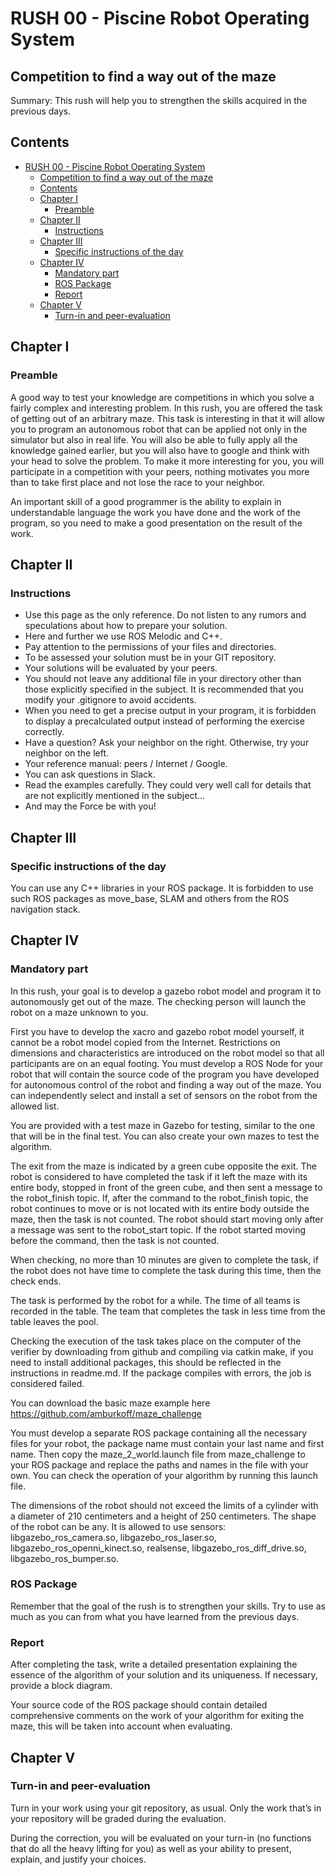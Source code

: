 # RUSH 00 - Piscine Robot Operating System
## Competition to find a way out of the maze
Summary: This rush will help you to strengthen the skills acquired in the previous days.
## Contents
<!-- TOC -->

- [RUSH 00 - Piscine Robot Operating System](#rush-00---piscine-robot-operating-system)
    - [Competition to find a way out of the maze](#competition-to-find-a-way-out-of-the-maze)
    - [Contents](#contents)
    - [Chapter I](#chapter-i)
        - [Preamble](#preamble)
    - [Chapter II](#chapter-ii)
        - [Instructions](#instructions)
    - [Chapter III](#chapter-iii)
        - [Specific instructions of the day](#specific-instructions-of-the-day)
    - [Chapter IV](#chapter-iv)
        - [Mandatory part](#mandatory-part)
        - [ROS Package](#ros-package)
        - [Report](#report)
    - [Chapter V](#chapter-v)
        - [Turn-in and peer-evaluation](#turn-in-and-peer-evaluation)

<!-- /TOC -->
## Chapter I
### Preamble
A good way to test your knowledge are competitions in which you solve a fairly complex and interesting problem. In this rush, you are offered the task of getting out of an arbitrary maze. This task is interesting in that it will allow you to program an autonomous robot that can be applied not only in the simulator but also in real life. You will also be able to fully apply all the knowledge gained earlier, but you will also have to google and think with your head to solve the problem. To make it more interesting for you, you will participate in a competition with your peers, nothing motivates you more than to take first place and not lose the race to your neighbor.

An important skill of a good programmer is the ability to explain in understandable language the work you have done and the work of the program, so you need to make a good presentation on the result of the work. 

## Chapter II
### Instructions
* Use this page as the only reference. Do not listen to any rumors and speculations about how to prepare your solution.
* Here and further we use ROS Melodic and C++.
* Pay attention to the permissions of your files and directories.
* To be assessed your solution must be in your GIT repository.
* Your solutions will be evaluated by your peers.
* You should not leave any additional file in your directory other than those explicitly specified in the subject. It is recommended that you modify your .gitignore to avoid accidents.
* When you need to get a precise output in your program, it is forbidden to display a precalculated output instead of performing the exercise correctly.
* Have a question? Ask your neighbor on the right. Otherwise, try your neighbor on the left.
* Your reference manual: peers / Internet / Google.
* You can ask questions in Slack.
* Read the examples carefully. They could very well call for details that are not explicitly mentioned in the subject...
* And may the Force be with you!

## Chapter III
### Specific instructions of the day
You can use any C++ libraries in your ROS package. It is forbidden to use such ROS packages as move_base, SLAM and others from the ROS navigation stack.

## Chapter IV
### Mandatory part

In this rush, your goal is to develop a gazebo robot model and program it to autonomously get out of the maze. The checking person will launch the robot on a maze unknown to you.

First you have to develop the xacro and gazebo robot model yourself, it cannot be a robot model copied from the Internet. Restrictions on dimensions and characteristics are introduced on the robot model so that all participants are on an equal footing. You must develop a ROS Node for your robot that will contain the source code of the program you have developed for autonomous control of the robot and finding a way out of the maze. You can independently select and install a set of sensors on the robot from the allowed list.

You are provided with a test maze in Gazebo for testing, similar to the one that will be in the final test. You can also create your own mazes to test the algorithm.

The exit from the maze is indicated by a green cube opposite the exit. The robot is considered to have completed the task if it left the maze with its entire body, stopped in front of the green cube, and then sent a message to the robot_finish topic. If, after the command to the robot_finish topic, the robot continues to move or is not located with its entire body outside the maze, then the task is not counted.
The robot should start moving only after a message was sent to the robot_start topic. If the robot started moving before the command, then the task is not counted.

When checking, no more than 10 minutes are given to complete the task, if the robot does not have time to complete the task during this time, then the check ends.

The task is performed by the robot for a while. The time of all teams is recorded in the table. The team that completes the task in less time from the table leaves the pool.

Checking the execution of the task takes place on the computer of the verifier by downloading from github and compiling via catkin make, if you need to install additional packages, this should be reflected in the instructions in readme.md. If the package compiles with errors, the job is considered failed.

You can download the basic maze example here https://github.com/amburkoff/maze_challenge

You must develop a separate ROS package containing all the necessary files for your robot, the package name must contain your last name and first name. Then copy the maze_2_world.launch file from maze_challenge to your ROS package and replace the paths and names in the file with your own. You can check the operation of your algorithm by running this launch file.

The dimensions of the robot should not exceed the limits of a cylinder with a diameter of 210 centimeters and a height of 250 centimeters. The shape of the robot can be any. It is allowed to use sensors: libgazebo_ros_camera.so, libgazebo_ros_laser.so, libgazebo_ros_openni_kinect.so, realsense, libgazebo_ros_diff_drive.so, libgazebo_ros_bumper.so.

### ROS Package

Remember that the goal of the rush is to strengthen your skills. Try to use as much as you can from what you have learned from the previous days.

### Report

After completing the task, write a detailed presentation explaining the essence of the algorithm of your solution and its uniqueness. If necessary, provide a block diagram.

Your source code of the ROS package should contain detailed comprehensive comments on the work of your algorithm for exiting the maze, this will be taken into account when evaluating.

## Chapter V
### Turn-in and peer-evaluation

Turn in your work using your git repository, as usual. Only the work that’s in your repository will be graded during the evaluation.

During the correction, you will be evaluated on your turn-in (no functions that do all the heavy lifting for you) as well as your ability to present, explain, and justify your choices.

